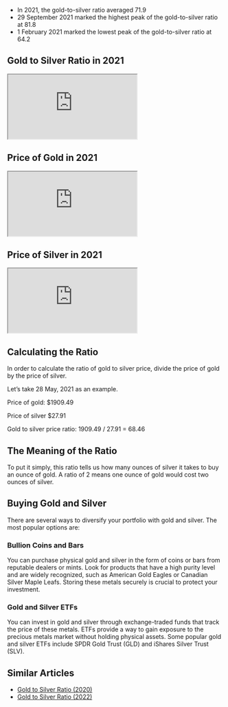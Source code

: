 - In 2021, the gold-to-silver ratio averaged 71.9
- 29 September 2021 marked the highest peak of the gold-to-silver ratio at 81.8
- 1 February 2021 marked the lowest peak of the gold-to-silver ratio at 64.2

## Gold to Silver Ratio in 2021

<iframe src="https://sigma-lab.netlify.app/plot/2da1da54-0888-4c93-b1cf-554746d920ac/embed"></iframe>

## Price of Gold in 2021

<iframe src="https://sigma-lab.netlify.app/plot/4594a8b0-1143-4eb7-b2f4-2ee201115872/embed"></iframe>

## Price of Silver in 2021

<iframe src="https://sigma-lab.netlify.app/plot/fd8a81ad-6571-4721-9d2f-4d8f49574c4a/embed"></iframe>

## Calculating the Ratio

In order to calculate the ratio of gold to silver price, divide the price of gold by the price of silver. 

Let’s take 28 May, 2021 as an example. 

Price of gold: $1909.49

Price of silver $27.91

Gold to silver price ratio: 1909.49 / 27.91 = 68.46

## The Meaning of the Ratio

To put it simply, this ratio tells us how many ounces of silver it takes to buy an ounce of gold. A ratio of 2 means one ounce of gold would cost two ounces of silver.

## Buying Gold and Silver

There are several ways to diversify your portfolio with gold and silver. The most popular options are:

### Bullion Coins and Bars

You can purchase physical gold and silver in the form of coins or bars from reputable dealers or mints. Look for products that have a high purity level and are widely recognized, such as American Gold Eagles or Canadian Silver Maple Leafs. Storing these metals securely is crucial to protect your investment.

### Gold and Silver ETFs

You can invest in gold and silver through exchange-traded funds that track the price of these metals. ETFs provide a way to gain exposure to the precious metals market without holding physical assets. Some popular gold and silver ETFs include SPDR Gold Trust (GLD) and iShares Silver Trust (SLV).

## Similar Articles

- [Gold to Silver Ratio (2020)](/blog/gold-silver-ratio-2020)
- [Gold to Silver Ratio (2022)](/blog/gold-silver-ratio-2022)